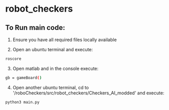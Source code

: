 # robot_checkers

## To Run main code:
1. Ensure you have all required files locally available

2. Open an ubuntu terminal and execute:
```Bash
roscore
```

3. Open matlab and in the console execute:
```Bash
gb = gameBoard()
```

4. Open another ubuntu terminal, cd to '/roboCheckers/src/robot_checkers/Checkers_AI_modded' and execute:
```Bash
python3 main.py
```

